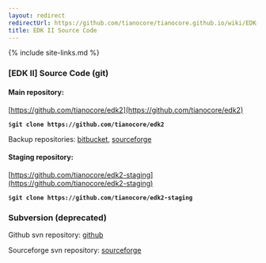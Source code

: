 ```yaml
---
layout: redirect
redirectUrl: https://github.com/tianocore/tianocore.github.io/wiki/EDK-II/
title: EDK II Source Code
---
```

{% include site-links.md %}

### [EDK II] Source Code (git)

#### Main repository:
 [https://github.com/tianocore/edk2](https://github.com/tianocore/edk2)

   `$`**`git clone https://github.com/tianocore/edk2`**

Backup repositories:
 [bitbucket](https://bitbucket.org/tianocore/edk2),
 [sourceforge](https://sourceforge.net/p/tianocore/edk2)

#### Staging repository:
 [https://github.com/tianocore/edk2-staging](https://github.com/tianocore/edk2-staging)
 
   `$`**`git clone https://github.com/tianocore/edk2-staging`**

### Subversion (deprecated)

Github svn repository:
 [github](https://github.com/tianocore/edk2/trunk)

Sourceforge svn repository:
 [sourceforge](https://svn.code.sf.net/p/edk2/code/trunk/edk2)
